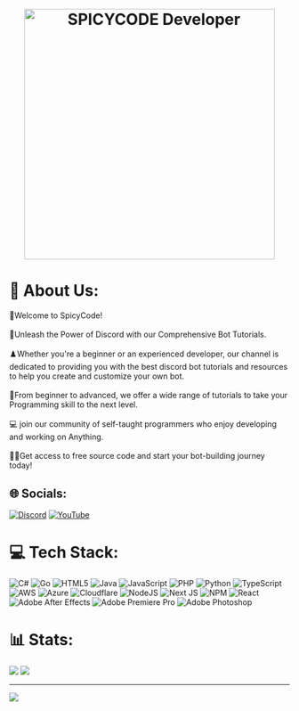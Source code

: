 
<h1 align="center">
  <br>
  <a href="https://dsc.gg/ORA-"><img src="https://media.giphy.com/media/km566NxkoIH9rwBgim/giphy.gif" alt="SPICYCODE Developer" width="450"></a>
  <br>

</h1>

# 💫 About Us:
👋Welcome to SpicyCode!<br><br>💪Unleash the Power of Discord with our Comprehensive Bot Tutorials.<br><br>♟️Whether you're a beginner or an experienced developer, our channel is dedicated to providing you with the best discord bot tutorials and resources to help you create and customize your own bot.<br><br>💎From beginner to advanced, we offer a wide range of tutorials to take your Programming skill to the next level. <br><br>💻 join our community of self-taught programmers who enjoy developing and working on Anything.<br><br>🧑‍💻Get access to free source code and start your bot-building journey today!


## 🌐 Socials:
[![Discord](https://img.shields.io/badge/Discord-%237289DA.svg?logo=discord&logoColor=white)](https://discord.gg/https://dsc.gg/ora-) [![YouTube](https://img.shields.io/badge/YouTube-%23FF0000.svg?logo=YouTube&logoColor=white)](https://youtube.com/@ITz-Zekky) 

# 💻 Tech Stack:
![C#](https://img.shields.io/badge/c%23-%23239120.svg?style=for-the-badge&logo=c-sharp&logoColor=white) ![Go](https://img.shields.io/badge/go-%2300ADD8.svg?style=for-the-badge&logo=go&logoColor=white) ![HTML5](https://img.shields.io/badge/html5-%23E34F26.svg?style=for-the-badge&logo=html5&logoColor=white) ![Java](https://img.shields.io/badge/java-%23ED8B00.svg?style=for-the-badge&logo=java&logoColor=white) ![JavaScript](https://img.shields.io/badge/javascript-%23323330.svg?style=for-the-badge&logo=javascript&logoColor=%23F7DF1E) ![PHP](https://img.shields.io/badge/php-%23777BB4.svg?style=for-the-badge&logo=php&logoColor=white) ![Python](https://img.shields.io/badge/python-3670A0?style=for-the-badge&logo=python&logoColor=ffdd54) ![TypeScript](https://img.shields.io/badge/typescript-%23007ACC.svg?style=for-the-badge&logo=typescript&logoColor=white) ![AWS](https://img.shields.io/badge/AWS-%23FF9900.svg?style=for-the-badge&logo=amazon-aws&logoColor=white) ![Azure](https://img.shields.io/badge/azure-%230072C6.svg?style=for-the-badge&logo=azure-devops&logoColor=white) ![Cloudflare](https://img.shields.io/badge/Cloudflare-F38020?style=for-the-badge&logo=Cloudflare&logoColor=white) ![NodeJS](https://img.shields.io/badge/node.js-6DA55F?style=for-the-badge&logo=node.js&logoColor=white) ![Next JS](https://img.shields.io/badge/Next-black?style=for-the-badge&logo=next.js&logoColor=white) ![NPM](https://img.shields.io/badge/NPM-%23000000.svg?style=for-the-badge&logo=npm&logoColor=white) ![React](https://img.shields.io/badge/react-%2320232a.svg?style=for-the-badge&logo=react&logoColor=%2361DAFB) ![Adobe After Effects](https://img.shields.io/badge/Adobe%20After%20Effects-9999FF.svg?style=for-the-badge&logo=Adobe%20After%20Effects&logoColor=white) ![Adobe Premiere Pro](https://img.shields.io/badge/Adobe%20Premiere%20Pro-9999FF.svg?style=for-the-badge&logo=Adobe%20Premiere%20Pro&logoColor=white) ![Adobe Photoshop](https://img.shields.io/badge/adobephotoshop-%2331A8FF.svg?style=for-the-badge&logo=adobephotoshop&logoColor=white)
# 📊 Stats:
![](https://github-readme-stats.vercel.app/api?username=Spicy1Code&theme=radical&hide_border=false&include_all_commits=false&count_private=false) ![](https://github-readme-streak-stats.herokuapp.com/?user=Spicy1Code&theme=radical&hide_border=false)<br/>


---
[![](https://visitcount.itsvg.in/api?id=Spicy1Code&icon=0&color=0)](https://visitcount.itsvg.in)

<!-- Proudly created with GPRM ( https://gprm.itsvg.in ) -->

